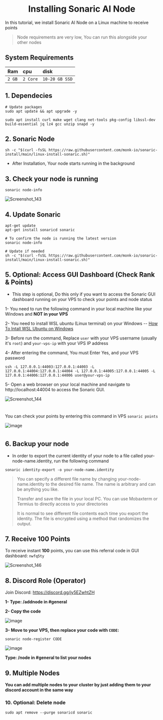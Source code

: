 <h1 align="center">Installing Sonaric AI Node</h1>
In this tutorial, we install Sonaric AI Node on a Linux machine to receive points

> Node requirements are very low, You can run this alongside your other nodes

## System Requirements
| Ram | cpu     | disk                      |
| :-------- | :------- | :-------------------------------- |
| `2 GB`      | `2 Core` | `10-20 GB SSD` |

## 1. Dependecies
```console
# Update packages
sudo apt update && apt upgrade -y

sudo apt install curl make wget clang net-tools pkg-config libssl-dev build-essential jq lz4 gcc unzip snapd -y
```

## 2. Sonaric Node
```console
sh -c "$(curl -fsSL https://raw.githubusercontent.com/monk-io/sonaric-install/main/linux-install-sonaric.sh)"
```
* After Installation, Your node starts running in the background

## 3. Check your node is running
```console
sonaric node-info
```
![Screenshot_143](https://github.com/user-attachments/assets/d0bd314b-2d65-49cd-8057-e7ae1a84bf5a)

## 4. Update Sonaric
```console
apt-get update
apt-get install sonaricd sonaric

# To confirm the node is running the latest version
sonaric node-info

# Update if needed
sh -c "$(curl -fsSL https://raw.githubusercontent.com/monk-io/sonaric-install/main/linux-install-sonaric.sh)"
```

## 5. Optional: Access GUI Dashboard (Check Rank & Points)
* This step is optional, Do this only if you want to access the Sonaric GUI dashboard running on your VPS to check your points and node status

 1- You need to run the following command in your local machine like your Windows and **NOT in your VPS**
 
 2- You need to install WSL ubuntu (Linux terminal) on your Windows -- [How To Intall WSL Ubuntu on Windows](https://github.com/0xmoei/Install-Linux-on-Windows)

 3- Before run the command, Replace `user` with your VPS username (usually it's `root`) and `your-vps-ip` with your VPS IP address

 4- After entering the command, You must Enter Yes, and your VPS password
```console
ssh -L 127.0.0.1:44003:127.0.0.1:44003 -L 127.0.0.1:44004:127.0.0.1:44004 -L 127.0.0.1:44005:127.0.0.1:44005 -L 127.0.0.1:44006:127.0.0.1:44006 user@your-vps-ip
```
 5- Open a web browser on your local machine and navigate to http://localhost:44004 to access the Sonaric GUI.

![Screenshot_144](https://github.com/user-attachments/assets/fd6e028a-a6a6-48f6-a415-e15a8654bfc0)

#

You can check your points by entering this command in VPS `sonaric points`

![image](https://github.com/user-attachments/assets/068eb151-6f1f-43a4-aa7e-930713fcb1de)

#

## 6. Backup your node

* In order to export the current identity of your node to a file called your-node-name.identity, run the following command
```console
sonaric identity-export -o your-node-name.identity
```
> You can specify a different file name by changing your-node-name.identity to the desired file name. The name is arbitrary and can be anything you like.
>
> Transfer and save the file in your local PC. You can use Mobaxterm or Termius to directly access to your directories
>
> It is normal to see different file contents each time you export the identity. The file is encrypted using a method that randomizes the output.

## 7. Receive 100 Points
To receive instant **100** points, you can use this referral code in GUI dashboard: `nwfq5ty`

![Screenshot_146](https://github.com/user-attachments/assets/ed49be70-d765-49dd-81b2-b097aef2354f)

## 8. Discord Role (Operator)

Join Discord: https://discord.gg/jy5EZwhtZH

**1- Type: /addnode in #general**

**2- Copy the code**

![image](https://github.com/user-attachments/assets/1c83be62-27c1-418a-8c61-c377a8feeb73)

**3- Move to your VPS, then replace your code with `CODE`:**
```
sonaric node-register CODE
```

![image](https://github.com/user-attachments/assets/017acf1b-1aaf-44f1-8ac8-31382c72311e)

**Type: /node in #general to list your nodes**

## 9. Multiple Nodes
**You can add multiple nodes to your cluster by just adding them to your discord account in the same way**

### 10. Optional: Delete node
```
sudo apt remove --purge sonaricd sonaric
```
